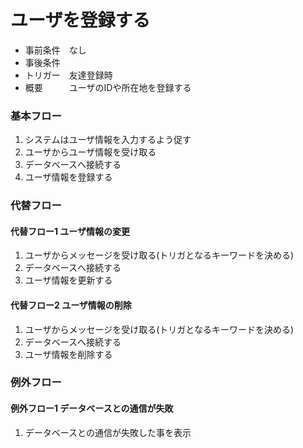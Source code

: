 # ユーザを登録する
- 事前条件　なし
- 事後条件
- トリガー　友達登録時
- 概要　　　ユーザのIDや所在地を登録する

### 基本フロー
1. システムはユーザ情報を入力するよう促す
1. ユーザからユーザ情報を受け取る
1. データベースへ接続する
1. ユーザ情報を登録する

### 代替フロー
#### 代替フロー1 ユーザ情報の変更
1. ユーザからメッセージを受け取る(トリガとなるキーワードを決める)
1. データベースへ接続する
1. ユーザ情報を更新する
#### 代替フロー2 ユーザ情報の削除
1. ユーザからメッセージを受け取る(トリガとなるキーワードを決める)
1. データベースへ接続する
1. ユーザ情報を削除する
### 例外フロー
#### 例外フロー1 データベースとの通信が失敗
1. データベースとの通信が失敗した事を表示
